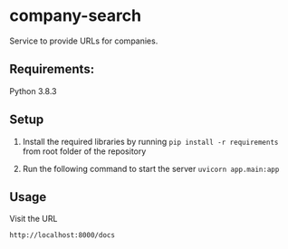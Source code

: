# company-search

Service to provide URLs for companies.

## Requirements:

Python 3.8.3 

## Setup

1. Install the required libraries by running `pip install -r requirements` from root folder of the repository

2. Run the following command to start the server `uvicorn app.main:app`

## Usage

Visit the URL

```
http://localhost:8000/docs
```

